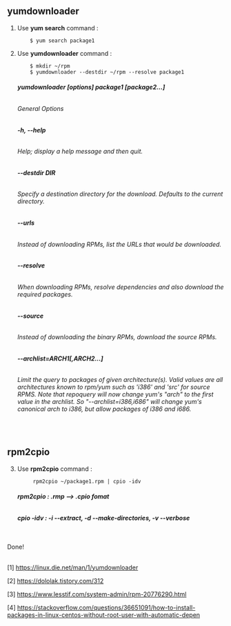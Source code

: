 ## yumdownloader




1. Use __yum search__ command :

           $ yum search package1

2. Use __yumdownloader__ command :

           $ mkdir ~/rpm
           $ yumdownloader --destdir ~/rpm --resolve package1

            
     ###### __yumdownloader [options] package1 [package2...]__ 

     ###### _General Options_

     ###### __-h, --help__

     ###### Help; display a help message and then quit.

     ###### __--destdir DIR__

     ###### Specify a destination directory for the download. Defaults to the current directory.

     ###### __--urls__
     
     ###### Instead of downloading RPMs, list the URLs that would be downloaded.

     ###### __--resolve__

     ###### When downloading RPMs, resolve dependencies and also download the required packages.

     ###### __--source__

     ###### Instead of downloading the binary RPMs, download the source RPMs.

     ###### __--archlist=ARCH1[,ARCH2...]__

     ###### Limit the query to packages of given architecture(s). Valid values are all architectures known to rpm/yum such as 'i386' and 'src' for source RPMS. Note that repoquery will now change yum's "arch" to the first value in the archlist. So "--archlist=i386,i686" will change yum's canonical arch to i386, but allow packages of i386 and i686.

<br>

## rpm2cpio
3. Use __rpm2cpio__ command :

            rpm2cpio ~/package1.rpm | cpio -idv 

     ###### __rpm2cpio : .rmp --> .cpio fomat__
     
     ###### __cpio -idv : -i --extract, -d --make-directories, -v --verbose__
<br>
Done!
<br><br>


  [1] https://linux.die.net/man/1/yumdownloader

  [2] https://dololak.tistory.com/312
     
  [3] https://www.lesstif.com/system-admin/rpm-20776290.html
  
  [4] https://stackoverflow.com/questions/36651091/how-to-install-packages-in-linux-centos-without-root-user-with-automatic-depen
